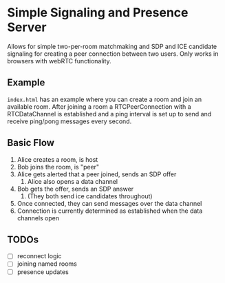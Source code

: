 # Simple Signaling and Presence Server

Allows for simple two-per-room matchmaking and SDP and ICE candidate signaling for creating a peer connection between two users. Only works in browsers with webRTC functionality.

## Example

`index.html` has an example where you can create a room and join an available room. After joining a room a RTCPeerConnection with a RTCDataChannel is established and a ping interval is set up to send and receive ping/pong messages every second.

## Basic Flow

1. Alice creates a room, is host
2. Bob joins the room, is "peer"
3. Alice gets alerted that a peer joined, sends an SDP offer
    1. Alice also opens a data channel
4. Bob gets the offer, sends an SDP answer
    1. (They both send ice candidates throughout)
5. Once connected, they can send messages over the data channel
6. Connection is currently determined as established when the data channels open

## TODOs
- [ ] reconnect logic
- [ ] joining named rooms
- [ ] presence updates
